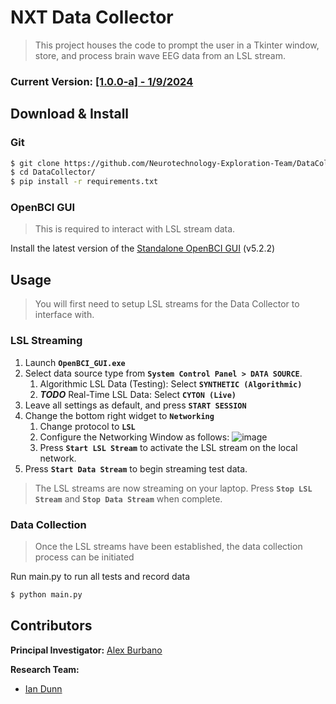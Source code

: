 # NXT Data Collector

> This project houses the code to prompt the user in a Tkinter window, store, and process brain wave EEG data from an LSL stream.

### Current Version: [[1.0.0-a] - 1/9/2024](docs/changelog.md)

## Download & Install

### Git 

```bash
$ git clone https://github.com/Neurotechnology-Exploration-Team/DataCollector.git
$ cd DataCollector/
$ pip install -r requirements.txt
```

### OpenBCI GUI

> This is required to interact with LSL stream data.

Install the latest version of the [Standalone OpenBCI GUI](https://openbci.com/downloads) (v5.2.2)

## Usage

> You will first need to setup LSL streams for the Data Collector to interface with.

### LSL Streaming

1. Launch **`OpenBCI_GUI.exe`**
2. Select data source type from **`System Control Panel > DATA SOURCE`**.
   1. Algorithmic LSL Data (Testing): Select **`SYNTHETIC (Algorithmic)`** 
   2. ***TODO*** Real-Time LSL Data: Select **`CYTON (Live)`**
3. Leave all settings as default, and press **`START SESSION`**
4. Change the bottom right widget to **`Networking`**
   1. Change protocol to **`LSL`**
   2. Configure the Networking Window as follows: ![image](https://github.com/Neurotechnology-Exploration-Team/DataCollector/assets/10554606/4fd7a174-5543-4157-95d3-a7512716b344)
   4. Press **`Start LSL Stream`** to activate the LSL stream on the local network.
5. Press **`Start Data Stream`** to begin streaming test data.

> The LSL streams are now streaming on your laptop. Press **`Stop LSL Stream`** and **`Stop Data Stream`** when complete.

### Data Collection
> Once the LSL streams have been established, the data collection process can be initiated

Run main.py to run all tests and record data
```bash
$ python main.py
```

## Contributors
**Principal Investigator:** [Alex Burbano](mailto:arb8590@rit.edu)

**Research Team:**
- [Ian Dunn](mailto:itd3516@rit.edu)
